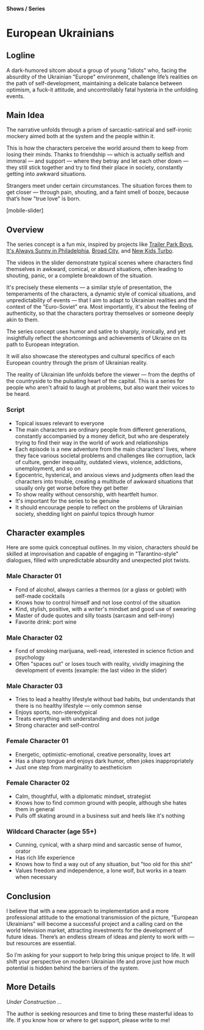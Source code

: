 #### Shows / Series

# European Ukrainians

## Logline

A dark-humored sitcom about a group of young "idiots" who, facing the absurdity of the Ukrainian "Europe" environment, challenge life’s realities on the path of self-development, maintaining a delicate balance between optimism, a fuck-it attitude, and uncontrollably fatal hysteria in the unfolding events.

## Main Idea

The narrative unfolds through a prism of sarcastic-satirical and self-ironic mockery aimed both at the system and the people within it.

This is how the characters perceive the world around them to keep from losing their minds. Thanks to friendship — which is actually selfish and immoral — and support — where they betray and let each other down — they still stick together and try to find their place in society, constantly getting into awkward situations.

Strangers meet under certain circumstances. The situation forces them to get closer — through pain, shouting, and a faint smell of booze, because that’s how "true love" is born.

[mobile-slider]

## Overview

The series concept is a fun mix, inspired by projects like [Trailer Park Boys](https://www.imdb.com/title/tt0290988/), [It's Always Sunny in Philadelphia](https://www.imdb.com/title/tt0472954/), [Broad City](https://www.imdb.com/title/tt2578560/), and [New Kids Turbo](https://www.imdb.com/title/tt1648112/).

The videos in the slider demonstrate typical scenes where characters find themselves in awkward, comical, or absurd situations, often leading to shouting, panic, or a complete breakdown of the situation.

It's precisely these elements — a similar style of presentation, the temperaments of the characters, a dynamic style of comical situations, and unpredictability of events — that I aim to adapt to Ukrainian realities and the context of the "Euro-Soviet" era. Most importantly, it's about the feeling of authenticity, so that the characters portray themselves or someone deeply akin to them.

The series concept uses humor and satire to sharply, ironically, and yet insightfully reflect the shortcomings and achievements of Ukraine on its path to European integration.

It will also showcase the stereotypes and cultural specifics of each European country through the prism of Ukrainian reality.

The reality of Ukrainian life unfolds before the viewer — from the depths of the countryside to the pulsating heart of the capital. This is a series for people who aren't afraid to laugh at problems, but also want their voices to be heard.

### Script

- Topical issues relevant to everyone
- The main characters are ordinary people from different generations, constantly accompanied by a money deficit, but who are desperately trying to find their way in the world of work and relationships
- Each episode is a new adventure from the main characters' lives, where they face various societal problems and challenges like corruption, lack of culture, gender inequality, outdated views, violence, addictions, unemployment, and so on
- Egocentric, hysterical, and anxious views and judgments often lead the characters into trouble, creating a multitude of awkward situations that usually only get worse before they get better
- To show reality without censorship, with heartfelt humor.
- It's important for the series to be genuine
- It should encourage people to reflect on the problems of Ukrainian society, shedding light on painful topics through humor

## Character examples

Here are some quick conceptual outlines. In my vision, characters should be skilled at improvisation and capable of engaging in "Tarantino-style" dialogues, filled with unpredictable absurdity and unexpected plot twists.

### Male Character 01

- Fond of alcohol, always carries a thermos (or a glass or goblet) with self-made cocktails
- Knows how to control himself and not lose control of the situation
- Kind, stylish, positive, with a writer's mindset and good use of swearing
- Master of dude quotes and silly toasts (sarcasm and self-irony)
- Favorite drink: port wine

### Male Character 02

- Fond of smoking marijuana, well-read, interested in science fiction and psychology
- Often "spaces out" or loses touch with reality, vividly imagining the development of events (example: the last video in the slider)

### Male Character 03

- Tries to lead a healthy lifestyle without bad habits, but understands that there is no healthy lifestyle — only common sense
- Enjoys sports, non-stereotypical
- Treats everything with understanding and does not judge
- Strong character and self-control

### Female Character 01

- Energetic, optimistic-emotional, creative personality, loves art
- Has a sharp tongue and enjoys dark humor, often jokes inappropriately
- Just one step from marginality to aestheticism

### Female Character 02

- Calm, thoughtful, with a diplomatic mindset, strategist
- Knows how to find common ground with people, although she hates them in general
- Pulls off skating around in a business suit and heels like it's nothing

### Wildcard Character (age 55+)

- Cunning, cynical, with a sharp mind and sarcastic sense of humor, orator
- Has rich life experience
- Knows how to find a way out of any situation, but "too old for this shit"
- Values freedom and independence, a lone wolf, but works in a team when necessary

## Conclusion

I believe that with a new approach to implementation and a more professional attitude to the emotional transmission of the picture, "European Ukrainians" will become a successful project and a calling card on the world television market, attracting investments for the development of future ideas. There’s an endless stream of ideas and plenty to work with — but resources are essential.

So I’m asking for your support to help bring this unique project to life. It will shift your perspective on modern Ukrainian life and prove just how much potential is hidden behind the barriers of the system.

## More Details

*Under Construction ...*

The author is seeking resources and time to bring these masterful ideas to life. If you know how or where to get support, please write to me!